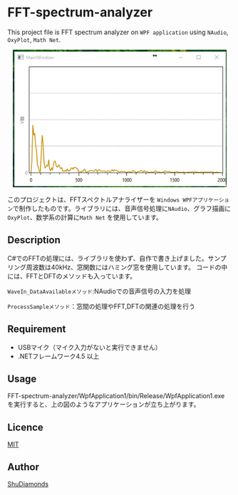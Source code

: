 # FFT-spectrum-analyzer
This project file is FFT spectrum analyzer on `WPF application` using `NAudio`, `OxyPlot`, `Math Net`.
<p align="center"> 
<img  src="https://github.com/ShuDiamonds/FFT-spectrum-analyzer/blob/master/FFTspectrum.gif" width="480px"  title="FFT-spectrum-analyzer">
</p>

このプロジェクトは、FFTスペクトルアナライザーを `Windows WPFアプリケーション`で制作したものです。ライブラリには、音声信号処理に`NAudio`、グラフ描画に`OxyPlot`、数学系の計算に`Math Net` を使用しています。

## Description
 C#でのFFTの処理には、ライブラリを使わず、自作で書き上げました。サンプリング周波数は40kHz、窓関数にはハミング窓を使用しています。
 コードの中には、FFTとDFTのメソッドも入っています。
 
 `WaveIn_DataAvailableメソッド`:NAudioでの音声信号の入力を処理
 
 `ProcessSampleメソッド`：窓間の処理やFFT,DFTの関連の処理を行う
 


## Requirement
* USBマイク（マイク入力がないと実行できません）
* .NETフレームワーク4.5 以上
 
## Usage
  FFT-spectrum-analyzer/WpfApplication1/bin/Release/WpfApplication1.exe を実行すると、上の図のようなアプリケーションが立ち上がります。

## Licence

  [MIT](https://github.com/tcnksm/tool/blob/master/LICENCE)

## Author

  [ShuDiamonds](https://github.com/ShuDiamonds)
